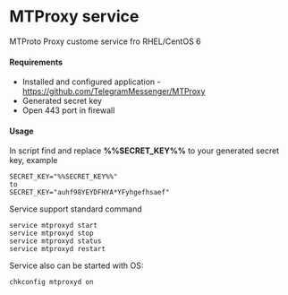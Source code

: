 
# MTProxy service

MTProto Proxy custome service fro RHEL/CentOS 6

#### Requirements
- Installed and configured application - https://github.com/TelegramMessenger/MTProxy
- Generated secret key
- Open 443 port in firewall  

#### Usage
In script find and replace **%%SECRET_KEY%%** to your generated secret key, example

    SECRET_KEY="%%SECRET_KEY%%"
    to
    SECRET_KEY="auhf98YEYDFHYA*YFyhgefhsaef"

Service support standard command

    service mtproxyd start
    service mtproxyd stop
    service mtproxyd status
    service mtproxyd restart

Service also can be started with OS:

    chkconfig mtproxyd on
